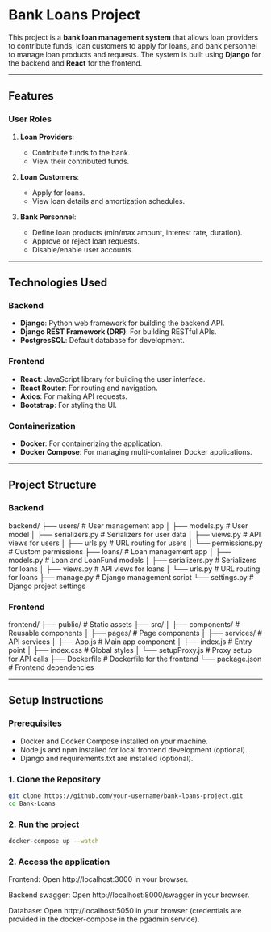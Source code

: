 # Bank Loans Project

This project is a **bank loan management system** that allows loan providers to contribute funds, loan customers to apply for loans, and bank personnel to manage loan products and requests. The system is built using **Django** for the backend and **React** for the frontend.

---

## Features

### **User Roles**
1. **Loan Providers**:
   - Contribute funds to the bank.
   - View their contributed funds.

2. **Loan Customers**:
   - Apply for loans.
   - View loan details and amortization schedules.

3. **Bank Personnel**:
   - Define loan products (min/max amount, interest rate, duration).
   - Approve or reject loan requests.
   - Disable/enable user accounts.

---

## Technologies Used

### **Backend**
- **Django**: Python web framework for building the backend API.
- **Django REST Framework (DRF)**: For building RESTful APIs.
- **PostgresSQL**: Default database for development.

### **Frontend**
- **React**: JavaScript library for building the user interface.
- **React Router**: For routing and navigation.
- **Axios**: For making API requests.
- **Bootstrap**: For styling the UI.

### **Containerization**
- **Docker**: For containerizing the application.
- **Docker Compose**: For managing multi-container Docker applications.

---

## Project Structure

### **Backend**
backend/
├── users/                  # User management app
│   ├── models.py           # User model
│   ├── serializers.py      # Serializers for user data
│   ├── views.py            # API views for users
│   ├── urls.py             # URL routing for users
│   └── permissions.py      # Custom permissions
├── loans/                  # Loan management app
│   ├── models.py           # Loan and LoanFund models
│   ├── serializers.py      # Serializers for loans
│   ├── views.py            # API views for loans
│   └── urls.py             # URL routing for loans
├── manage.py               # Django management script
└── settings.py             # Django project settings

### **Frontend**
frontend/
├── public/                 # Static assets
├── src/
│   ├── components/         # Reusable components
│   ├── pages/              # Page components
│   ├── services/           # API services
│   ├── App.js              # Main app component
│   ├── index.js            # Entry point
│   ├── index.css           # Global styles
│   └── setupProxy.js       # Proxy setup for API calls
├── Dockerfile              # Dockerfile for the frontend
└── package.json            # Frontend dependencies

---

## Setup Instructions

### **Prerequisites**
- Docker and Docker Compose installed on your machine.
- Node.js and npm installed for local frontend development (optional).
- Django and requirements.txt are installed (optional).

### **1. Clone the Repository**
```bash
git clone https://github.com/your-username/bank-loans-project.git
cd Bank-Loans
```
### **2. Run the project**
```bash
docker-compose up --watch
```

### **2. Access the application**
Frontend: Open http://localhost:3000 in your browser.

Backend swagger: Open http://localhost:8000/swagger in your browser.

Database: Open http://localhost:5050 in your browser (credentials are provided in the docker-compose in the pgadmin service).